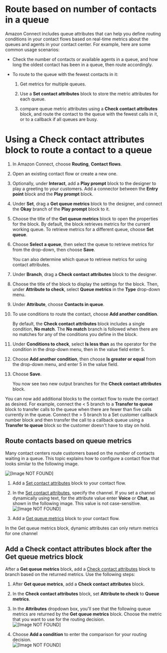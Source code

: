 # Route based on number of contacts in a queue<a name="attrib-system-metrics"></a>

Amazon Connect includes queue attributes that can help you define routing conditions in your contact flows based on real\-time metrics about the queues and agents in your contact center\. For example, here are some common usage scenarios:
+ Check the number of contacts or available agents in a queue, and how long the oldest contact has been in a queue, then route accordingly\.
+ To route to the queue with the fewest contacts in it:

  1. Get metrics for multiple queues\.

  1. Use a **Set contact attributes** block to store the metric attributes for each queue\.

  1. compare queue metric attributes using a **Check contact attributes** block, and route the contact to the queue with the fewest calls in it, or to a callback if all queues are busy\.

# Using a Check contact attributes block to route a contact to a queue

1. In Amazon Connect, choose **Routing**, **Contact flows**\.

1. Open an existing contact flow or create a new one\.

1. Optionally, under **Interact**, add a **Play prompt** block to the designer to play a greeting to your customers\. Add a connector between the **Entry point** block and the **Play prompt** block\.

1. Under **Set**, drag a **Get queue metrics** block to the designer, and connect the **Okay** branch of the **Play prompt** block to it\.

1. Choose the title of the **Get queue metrics** block to open the properties for the block\. By default, the block retrieves metrics for the current working queue\. To retrieve metrics for a different queue, choose **Set queue**\.

1. Choose **Select a queue**, then select the queue to retrieve metrics for from the drop\-down, then choose **Save**\.

   You can also determine which queue to retrieve metrics for using contact attributes\.

1. Under **Branch**, drag a **Check contact attributes** block to the designer\.

1. Choose the title of the block to display the settings for the block\. Then, under **Attribute to check**, select **Queue metrics** in the **Type** drop\-down menu\.

1. Under **Attribute**, choose **Contacts in queue**\.

1. To use conditions to route the contact, choose **Add another condition**\.

   By default, the **Check contact attributes** block includes a single condition, **No match**\. The **No match** branch is followed when there are no matches for any of the conditions you define in the block\.

1. Under **Conditions to check**, select **Is less than** as the operator for the condition in the drop\-down menu, then in the value field enter 5\.

1. Choose **Add another condition**, then choose **Is greater or equal** from the drop\-down menu, and enter 5 in the value field\.

1. Choose **Save**\.

   You now see two new output branches for the **Check contact attributes** block\.

You can now add additional blocks to the contact flow to route the contact as desired\. For example, connect the < 5 branch to a **Transfer to queue** block to transfer calls to the queue when there are fewer than five calls currently in the queue\. Connect the > 5 branch to a Set customer callback number block and then transfer the call to a callback queue using a **Transfer to queue** block so the customer doesn't have to stay on hold\.

## Route contacts based on queue metrics<a name="route-based-on-queue-metrics"></a>

Many contact centers route customers based on the number of contacts waiting in a queue\. This topic explains how to configure a contact flow that looks similar to the following image\.

![\[Image NOT FOUND\]](http://docs.aws.amazon.com/connect/latest/adminguide/images/get-queue-metrics-specify-set-contact-attributes.png)

1. Add a [Set contact attributes](set-contact-attributes.md) block to your contact flow\.

1. In the [Set contact attributes](set-contact-attributes.md), specify the channel\. If you set a channel dynamically using text, for the attribute value enter **Voice** or **Chat**, as shown in the following image\. This value is not case\-sensitive\.   
![\[Image NOT FOUND\]](http://docs.aws.amazon.com/connect/latest/adminguide/images/get-queue-metrics-properties2.png)

1. Add a [Get queue metrics](get-queue-metrics.md) block to your contact flow\. 

 In the Get queue metrics block, dynamic attributes can only return metrics for one channel

## Add a Check contact attributes block after the Get queue metrics block<a name="get-queue-metrics-tips2"></a>

After a **Get queue metrics** block, add a [Check contact attributes](check-contact-attributes.md) block to branch based on the returned metrics\. Use the following steps:

1. After **Get queue metrics**, add a **Check contact attributes** block\.

1. In the **Check contact attributes** block, set **Attribute to check** to **Queue metrics**\.

1. In the **Attributes** dropdown box, you'll see that the following queue metrics are returned by the **Get queue metrics** block\. Choose the metric that you want to use for the routing decision\.   
![\[Image NOT FOUND\]](http://docs.aws.amazon.com/connect/latest/adminguide/images/get-queue-metrics-block-returned-metrics.png)

1. Choose **Add a condition** to enter the comparison for your routing decision\.   
![\[Image NOT FOUND\]](http://docs.aws.amazon.com/connect/latest/adminguide/images/get-queue-metrics-check-attributes-block.png)